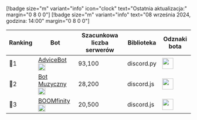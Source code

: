 [!badge size="m" variant="info" icon="clock" text="Ostatnia aktualizacja:" margin="0 8 0 0"] [!badge size="m" variant="info" text="08 września 2024, godzina: 14:00" margin="0 8 0 0"]

| Ranking | Bot                                                                                           | Szacunkowa liczba serwerów | Biblioteka | Odznaki bota |
| ---- | --------------------------------------------------------------------------------------------- | ------------------------ | ------------------------ | ------------------------ |
|    🥇1 | [AdviceBot](https://discord.com/oauth2/authorize?client_id=942110955502989373&permissions=8&scope=bot) <img src="/static/badges/bots/advice.svg" height="20" width="20">        |               93,100 | discord.py | <img src="/static/badges/odznaki/supportscommands.svg" height="30" width="30"> |
|    🥈2 | [Bot Muzyczny](https://discord.com/oauth2/authorize?client_id=840892428613320726&permissions=8&scope=bot) <img src="/static/badges/bots/botmuzyczny.svg" height="20" width="20">        |               28,200 | discord.js | <img src="/static/badges/odznaki/supportscommands.svg" height="30" width="30"> |
|    🥉3 | [BOOMfinity](https://discord.com/oauth2/authorize?client_id=450017151323996173&permissions=8&scope=bot) <img src="/static/badges/bots/boomfinity.svg" height="20" width="20">        |               20,500 | discord.js | <img src="/static/badges/odznaki/supportscommands.svg" height="30" width="30"> | 